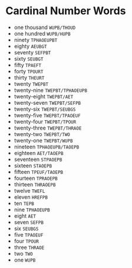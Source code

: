 # Cardinal Number Words

* one thousand `WUPB/THOUD`
* one hundred `WUPB/HUPB`
* ninety `TPHAOEUPBT`
* eighty `AEUBGT`
* seventy `SEFPBT`
* sixty `SEUBGT`
* fifty `TPAEFT`
* forty `TPOURT`
* thirty `THEURT`
* twenty `TWEPBT`
* twenty-nine `TWEPBT/TPHAOEUPB`
* twenty-eight `TWEPBT/AET`
* twenty-seven `TWEPBT/SEFPB`
* twenty-six `TWEPBT/SEUBGS`
* twenty-five `TWEPBT/TPAOEUF`
* twenty-four `TWEPBT/TPOUR`
* twenty-three `TWEPBT/THRAOE`
* twenty-two `TWEPBT/TWO`
* twenty-one `TWEPBT/WUPB`
* nineteen `TPHAOEUPB/TAOEPB`
* eighteen `AET/TAOEPB`
* seventeen `STPAOEPB`
* sixteen `STAOEPB`
* fifteen `TPEUF/TAOEPB`
* fourteen `TPRAOEPB`
* thirteen `THRAOEPB`
* twelve `TWEFL`
* eleven `HREFPB`
* ten `TEPB`
* nine `TPHAOEUPB`
* eight `AET`
* seven `SEFPB`
* six `SEUBGS`
* five `TPAOEUF`
* four `TPOUR`
* three `THRAOE`
* two `TWO`
* one `WUPB`
